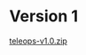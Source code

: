 # Version 1

[teleops-v1.0.zip](https://github.com/pinorobotics/teleops/raw/main/teleops/release/teleops-v1.0.zip)
